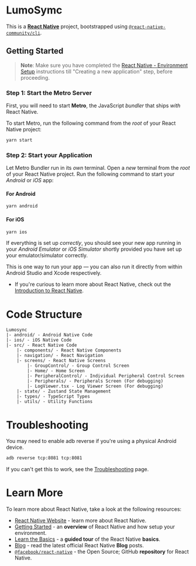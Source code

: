 # LumoSymc

This is a [**React Native**](https://reactnative.dev) project, bootstrapped using [`@react-native-community/cli`](https://github.com/react-native-community/cli).

## Getting Started

>**Note**: Make sure you have completed the [React Native - Environment Setup](https://reactnative.dev/docs/environment-setup) instructions till "Creating a new application" step, before proceeding.

### Step 1: Start the Metro Server

First, you will need to start **Metro**, the JavaScript _bundler_ that ships _with_ React Native.

To start Metro, run the following command from the _root_ of your React Native project:

```bash
yarn start
```

### Step 2: Start your Application

Let Metro Bundler run in its _own_ terminal. Open a _new_ terminal from the _root_ of your React Native project. Run the following command to start your _Android_ or _iOS_ app:

#### For Android

```bash
yarn android
```

#### For iOS

```bash
yarn ios
```

If everything is set up _correctly_, you should see your new app running in your _Android Emulator_ or _iOS Simulator_ shortly provided you have set up your emulator/simulator correctly.

This is one way to run your app — you can also run it directly from within Android Studio and Xcode respectively.

- If you're curious to learn more about React Native, check out the [Introduction to React Native](https://reactnative.dev/docs/getting-started).

# Code Structure

```
Lumosync
|- android/ - Android Native Code
|- ios/ - iOS Native Code
|- src/ - React Native Code
    |- components/ - React Native Components
    |- navigation/ - React Navigation
    |- screens/ - React Native Screens
        |- GroupControl/ - Group Control Screen 
        |- Home/ - Home Screen
        |- PeripheralControl/ - Individual Peripheral Control Screen
        |- Peripherals/ - Peripherals Screen (For debugging)
        |- LogViewer.tsx - Log Viewer Screen (For debugging)
    |- state/ - Zustand State Management
    |- types/ - TypeScript Types
    |- utils/ - Utility Functions
```

# Troubleshooting

You may need to enable adb reverse if you're using a physical Android device.

```bash
adb reverse tcp:8081 tcp:8081
```

If you can't get this to work, see the [Troubleshooting](https://reactnative.dev/docs/troubleshooting) page.

# Learn More

To learn more about React Native, take a look at the following resources:

- [React Native Website](https://reactnative.dev) - learn more about React Native.
- [Getting Started](https://reactnative.dev/docs/environment-setup) - an **overview** of React Native and how setup your environment.
- [Learn the Basics](https://reactnative.dev/docs/getting-started) - a **guided tour** of the React Native **basics**.
- [Blog](https://reactnative.dev/blog) - read the latest official React Native **Blog** posts.
- [`@facebook/react-native`](https://github.com/facebook/react-native) - the Open Source; GitHub **repository** for React Native.
